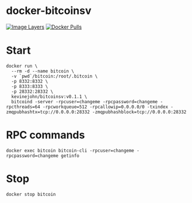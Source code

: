 # docker-bitcoinsv

[![Image Layers](https://images.microbadger.com/badges/image/kevinejohn/bitcoinsv.svg)](https://microbadger.com/images/kevinejohn/bitcoinsv)
[![Docker Pulls](https://img.shields.io/docker/pulls/kevinejohn/bitcoinsv.svg)](https://hub.docker.com/r/kevinejohn/bitcoinsv/)

# Start

```
docker run \
  --rm -d --name bitcoin \
  -v `pwd`/bitcoin:/root/.bitcoin \
  -p 8332:8332 \
  -p 8333:8333 \
  -p 28332:28332 \
  kevinejohn/bitcoinsv:v0.1.1 \
  bitcoind -server -rpcuser=changeme -rpcpassword=changeme -rpcthreads=64 -rpcworkqueue=512 -rpcallowip=0.0.0.0/0 -txindex -zmqpubhashtx=tcp://0.0.0.0:28332 -zmqpubhashblock=tcp://0.0.0.0:28332
```

# RPC commands

```
docker exec bitcoin bitcoin-cli -rpcuser=changeme -rpcpassword=changeme getinfo
```

# Stop

```
docker stop bitcoin
```